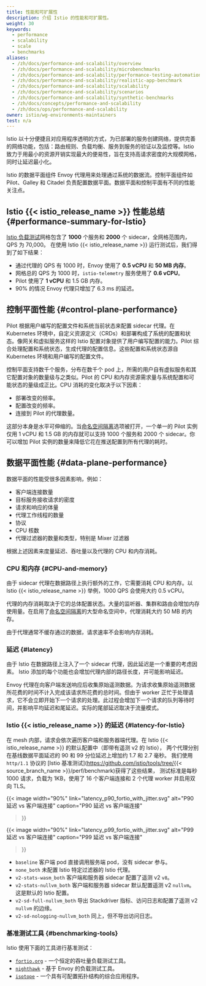 ```yaml
---
title: 性能和可扩展性
description: 介绍 Istio 的性能和可扩展性。
weight: 30
keywords:
  - performance
  - scalability
  - scale
  - benchmarks
aliases:
  - /zh/docs/performance-and-scalability/overview
  - /zh/docs/performance-and-scalability/microbenchmarks
  - /zh/docs/performance-and-scalability/performance-testing-automation
  - /zh/docs/performance-and-scalability/realistic-app-benchmark
  - /zh/docs/performance-and-scalability/scalability
  - /zh/docs/performance-and-scalability/scenarios
  - /zh/docs/performance-and-scalability/synthetic-benchmarks
  - /zh/docs/concepts/performance-and-scalability
  - /zh/docs/ops/performance-and-scalability
owner: istio/wg-environments-maintainers
test: n/a
---
```


Istio 以十分便捷且对应用程序透明的方式，为已部署的服务创建网络，提供完善的网络功能，包括：路由规则、负载均衡、服务到服务的验证以及监控等。Istio 致力于用最小的资源开销实现最大的便易性，旨在支持高请求密度的大规模网格，同时让延迟最小化。

Istio 的数据平面组件 Envoy 代理用来处理通过系统的数据流。控制平面组件如 Pilot、Galley 和 Citadel 负责配置数据平面。数据平面和控制平面有不同的性能关注点。

## Istio {{< istio_release_name >}} 性能总结 {#performance-summary-for-Istio}

[Istio 负载测试](https://github.com/istio/tools/tree/master/perf/load)网格包含了 **1000** 个服务和 **2000** 个 sidecar，全网格范围内，QPS 为 70,000。
在使用 Istio {{< istio_release_name >}} 运行测试后，我们得到了如下结果：

- 通过代理的 QPS 有 1000 时，Envoy 使用了 **0.5 vCPU** 和 **50 MB 内存**。
- 网格总的 QPS 为 1000 时，`istio-telemetry` 服务使用了 **0.6 vCPU**。
- Pilot 使用了 **1 vCPU** 和 1.5 GB 内存。
- 90% 的情况 Envoy 代理只增加了 6.3 ms 的延迟。

## 控制平面性能 {#control-plane-performance}

Pilot 根据用户编写的配置文件和系统当前状态来配置 sidecar 代理。在 Kubernetes 环境中，自定义资源定义（CRDs）和部署构成了系统的配置和状态。像网关和虚拟服务这样的 Istio 配置对象提供了用户编写配置的能力。Pilot 综合处理配置和系统状态，生成代理的配置信息。这些配置和系统状态源自 Kubernetes 环境和用户编写的配置文件。

控制平面支持数千个服务，分布在数千个 pod 上，所需的用户自有虚拟服务和其它配置对象的数量级与之类似。Pilot 的 CPU 和内存资源需求量与系统配置和可能状态的量级成正比。CPU 消耗的变化取决于以下因素：

- 部署改变的频率。
- 配置改变的频率。
- 连接到 Pilot 的代理数量。

这部分本身是水平可伸缩的。当[命名空间隔离](/zh/docs/reference/config/networking/sidecar/)选项被打开，一个单一的 Pilot 实例仅用 1 vCPU 和 1.5 GB 的内存就可以支持 1000 个服务和 2000 个 sidecar。你可以增加 Pilot 实例的数量来降低它花在推送配置到所有代理的耗时。

## 数据平面性能 {#data-plane-performance}

数据平面的性能受很多因素影响，例如：

- 客户端连接数量
- 目标服务接收请求的密度
- 请求和响应的体量
- 代理工作线程的数量
- 协议
- CPU 核数
- 代理过滤器的数量和类型，特别是 Mixer 过滤器

根据上述因素来度量延迟、吞吐量以及代理的 CPU 和内存消耗。

### CPU 和内存 {#CPU-and-memory}

<!--
Since the sidecar proxy performs additional work on the data path, it consumes CPU
and memory. In Istio {{< istio_release_name >}}, a proxy consumes about 0.5 vCPU per 1000
requests per second.
-->
由于 sidecar 代理在数据路径上执行额外的工作，它需要消耗 CPU 和内存。以 Istio {{< istio_release_name >}} 举例，1000 QPS 会使用大约 0.5 vCPU。

<!--
The memory consumption of the proxy depends on the total configuration state the proxy holds.
A large number of listeners, clusters, and routes can increase memory usage.
In a large namespace with [namespace isolation](/docs/reference/config/networking/sidecar/) enabled, the proxy consumes approximately 50 MB of memory.
-->
代理的内存消耗取决于它的总体配置状态。大量的监听器、集群和路由会增加内存使用量。在启用了[命名空间隔离](/zh/docs/reference/config/networking/sidecar/)的大型命名空间中，代理消耗大约 50 MB 的内存。

由于代理通常不缓存通过的数据，请求速率不会影响内存消耗。

### 延迟 {#latency}

<!--
Since Istio injects a sidecar proxy on the data path, latency is an important consideration. Every feature Istio adds also adds to the path length inside the proxy and potentially affects latency.
-->
由于 Istio 在数据路径上注入了一个 sidecar 代理，因此延迟是一个重要的考虑因素。 Istio 添加的每个功能也会增加代理内部的路径长度，并可能影响延迟。

<!--
The Envoy proxy collects raw telemetry data after a response is sent to the
client. The time spent collecting raw telemetry for a request does not contribute
to the total time taken to complete that request. However, since the worker
is busy handling the request, the worker won't start handling the next request
immediately. This process adds to the queue wait time of the next request and affects
average and tail latencies. The actual tail latency depends on the traffic pattern.
-->
Envoy 代理在向客户端发送响应后收集原始遥测数据。为请求收集原始遥测数据所花费的时间不计入完成该请求所花费的总时间。但由于 worker 正忙于处理请求，它不会立即开始下一个请求的处理。此过程会增加下一个请求的队列等待时间，并影响平均延迟和尾延迟。实际的尾部延迟取决于流量模式。

### Istio {{< istio_release_name >}} 的延迟 {#latency-for-Istio}

<!--
Inside the mesh, a request traverses the client-side proxy and then the server-side
proxy. In the default configuration of Istio {{< istio_release_name >}} (i.e. Istio with telemetry v2),
the two proxies add about 1.7 ms and 2.7 ms to the 90th and 99th percentile latency, respectively, over the baseline data plane latency.
We obtained these results using the [Istio benchmarks](https://github.com/istio/tools/tree/{{< source_branch_name >}}/perf/benchmark)
for the `http/1.1` protocol, with a 1 kB payload at 1000 requests per second using 16 client connections, 2 proxy workers and mutual TLS enabled.
-->
在 mesh 内部，请求会依次遍历客户端和服务器端代理。在 Istio {{< istio_release_name >}} 的默认配置中（即带有遥测 v2 的 Istio），
两个代理分别在基线数据平面延迟的 90 和 99 分位延迟上增加约 1.7 和 2.7 毫秒。
我们使用 `http/1.1` 协议的 [Istio 基准测试](https://github.com/istio/tools/tree/{{< source_branch_name >}}/perf/benchmark)获得了这些结果，
测试标准是每秒 1000 请求，负载为 1KB，使用了 16 个客户端连接和 2 个代理 worker 并启用双向 TLS。

{{< image width="90%"
    link="latency_p90_fortio_with_jitter.svg"
    alt="P90 延迟 vs 客户端连接"
    caption="P90 延迟 vs 客户端连接"
>}}

{{< image width="90%"
    link="latency_p99_fortio_with_jitter.svg"
    alt="P99 延迟 vs 客户端连接"
    caption="P99 延迟 vs 客户端连接"
>}}

<!--
- `baseline` Client pod directly calls the server pod, no sidecars are present.
- `none_both` Istio proxy with no Istio specific filters configured.
- `v2-stats-wasm_both` Client and server sidecars are present with telemetry v2 `v8` configured.
- `v2-stats-nullvm_both` Client and server sidecars are present with telemetry v2 `nullvm` configured by default. This is the default Istio configuration.
- `v2-sd-full-nullvm_both` Export Stackdriver metrics, access logs and edges with telemetry v2 `nullvm` configured.
- `v2-sd-nologging-nullvm_both` Same as above, but does not export access logs.
-->
- `baseline` 客户端 pod 直接调用服务端 pod，没有 sidecar 参与。
- `none_both` 未配置 Istio 特定过滤器的 Istio 代理。
- `v2-stats-wasm_both` 客户端和服务器 sidecar 配置了遥测 v2 `v8`。
- `v2-stats-nullvm_both` 客户端和服务器 sidecar 默认配置遥测 v2 `nullvm`。这是默认的 Istio 配置。
- `v2-sd-full-nullvm_both` 导出 Stackdriver 指标、访问日志和配置了遥测 v2 `nullvm` 的边缘。
- `v2-sd-nologging-nullvm_both` 同上，但不导出访问日志。

### 基准测试工具 {#benchmarking-tools}

Istio 使用下面的工具进行基准测试：

- [`fortio.org`](https://fortio.org/) - 一个恒定的吞吐量负载测试工具。
- [`nighthawk`](https://github.com/envoyproxy/nighthawk) - 基于 Envoy 的负载测试工具。
- [`isotope`](https://github.com/istio/tools/tree/master/isotope) - 一个具有可配置拓扑结构的综合应用程序。
